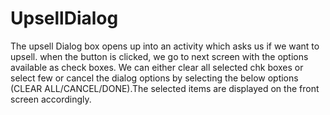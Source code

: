 # UpsellDialog
The upsell Dialog box opens up into an activity which asks us if we want to upsell. 
when the button is clicked, we go to next screen with the options available as
check boxes. We can either clear all selected chk boxes or select few or cancel the
dialog options by selecting the below options (CLEAR ALL/CANCEL/DONE).The selected 
items are displayed on the front screen accordingly.
